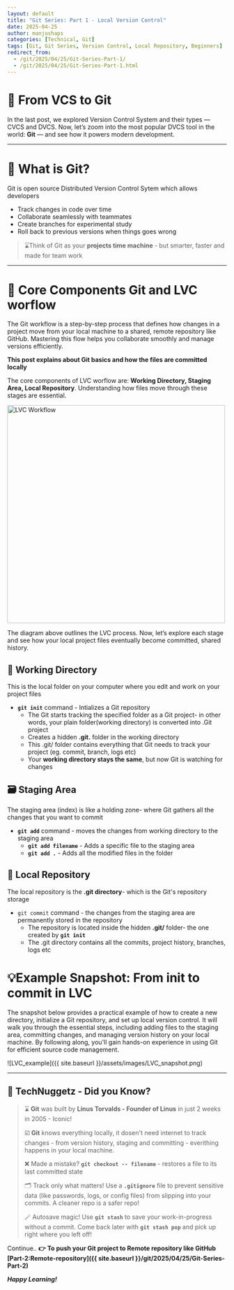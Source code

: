```yaml
---
layout: default
title: "Git Series: Part 1 - Local Version Control"
date: 2025-04-25
author: manjushaps
categories: [Technical, Git] 
tags: [Git, Git Series, Version Control, Local Repository, Beginners]
redirect_from:
  - /git/2025/04/25/Git-Series-Part-1/
  - /git/2025/04/25/Git-Series-Part-1.html
---
```


# 🚀 From VCS to Git

In the last post, we explored Version Control System and their types — CVCS and DVCS. Now, let’s zoom into the most popular DVCS tool in the world: **Git** — and see how it powers modern development.

---

# 📜 What is Git?

Git is open source Distributed Version Control Sytem which allows developers
- Track changes in code over time
- Collaborate seamlessly with teammates
- Create branches for experimental study
- Roll back to previous versions when things goes wrong

> ⌛Think of Git as your **projects time machine** - but smarter, faster and made for team work

---

# 🎯 Core Components Git and LVC worflow

The Git workflow is a step-by-step process that defines how changes in a project move from your local machine to a shared, remote repository like GitHub. Mastering this flow helps you collaborate smoothly and  manage versions efficiently.

**This post explains about Git basics and how the files are committed locally**

The core components of LVC worflow are: **Working Directory, Staging Area, Local Repository**. Understanding how files move through these stages are essential.


<img src="{{ site.baseurl }}/assets/images/LVC_workflow.png" alt="LVC Workflow" width="500" height="auto">


The diagram above outlines the LVC process. Now, let’s explore each stage and see how your local project files eventually become committed, shared history.

## 📂 Working Directory

This is the local folder on your computer where you edit and work on your project files 

- **`git init`** command - Intializes a Git repository
  - The Git starts tracking the specified folder as a Git project- in other words, your plain folder(working directory) is converted into .Git project
  - Creates a hidden **.git.** folder in the working directory
  - This .git/  folder contains everything that Git needs to track your project (eg. commit, branch, logs etc)
  - Your **working directory stays the same**, but now Git is watching for changes
  
## 🗃️ Staging Area

The staging area (index) is like a holding zone- where Git gathers all the changes that you want to commit

- **`git add`** command - moves the changes from working directory to the staging area
  - **`git add filename`** - Adds a specific file to the staging area
  - **`git add .`** - Adds all the modified files in the folder

## 📁 Local Repository 

The local repository is the **.git directory**- which is the Git's repository storage

- `git commit` command - the changes from the staging area are permanently stored in the repository
  - The repository is located inside the hidden **.git/** folder- the one created by **`git init`**
  - The .git directory contains all the commits, project history, branches, logs etc

# 💡Example Snapshot: From init to commit in LVC

The snapshot below provides a practical example of how to create a new directory, initialize a Git repository, and set up local version control. It will walk you through the essential steps, including adding files to the staging area, committing changes, and managing version history on your local machine. By following along, you'll gain hands-on experience in using Git for efficient source code management.


![LVC_example]({{ site.baseurl }}/assets/images/LVC_snapshot.png)

---

## 🧠 TechNuggetz - Did you Know?

> ⌛ **Git** was built by **Linus Torvalds - Founder of Linus** in just 2 weeks in 2005 - Iconic!
>
> ☑️ **Git** knows everything locally, it dosen't need internet to track changes - from version history, staging and committing - everithing happens in your local machine.
>
> ❌ Made a mistake? **`git checkout -- filename`** - restores a file to its last committed state
>
> 🗂️ Track only what matters! Use a **`.gitignore`** file to prevent sensitive data (like passwords, logs, or config files) from slipping into your commits. A cleaner repo is a safer repo!
>
> 🪄 Autosave magic! Use **`git stash`** to save your work-in-progress without a commit. Come back later with **`git stash pop`** and pick up right where you left off!

Continue.. **👉 To push your Git project to Remote repository like GitHub [Part-2:Remote-repository]({{ site.baseurl }}/git/2025/04/25/Git-Series-Part-2)**

***Happy Learning!***
